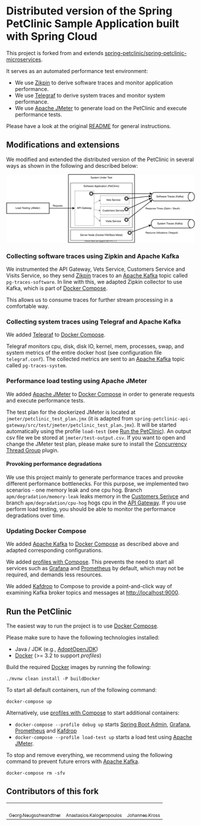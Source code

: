 # Distributed version of the Spring PetClinic Sample Application built with Spring Cloud

This project is forked from and extends
[spring-petclinic/spring-petclinic-microservices](https://github.com/spring-petclinic/spring-petclinic-microservices).

It serves as an automated performance test environment:

* We use [Zikpin](https://zipkin.io/) to derive software traces and monitor application performance.
* We use [Telegraf](https://www.influxdata.com/time-series-platform/telegraf/) to derive system traces and monitor
  system performance.
* We use [Apache JMeter](https://jmeter.apache.org/) to generate load on the PetClinic and execute performance tests.

Please have a look at the original
[README](https://github.com/spring-petclinic/spring-petclinic-microservices/blob/master/README.md)
for general instructions.

## Modifications and extensions

We modified and extended the distributed version of the PetClinic in several ways as shown in the following and
described below:

![README](README.svg)

### Collecting software traces using Zipkin and Apache Kafka

We instrumented the API Gateway, Vets Service, Customers Service and Visits Service, so they send
[Zikpin](https://zipkin.io/) traces to an [Apache Kafka](https://kafka.apache.org/) topic called `pg-traces-software`.
In line with this, we adapted Zipkin collector to use Kafka, which is part
of [Docker Compose](https://docs.docker.com/compose/).

This allows us to consume traces for further stream processing in a comfortable way.

### Collecting system traces using Telegraf and Apache Kafka

We added [Telegraf](https://www.influxdata.com/time-series-platform/telegraf/)
to [Docker Compose](https://docs.docker.com/compose/).

Telegraf monitors cpu, disk, disk IO, kernel, mem, processes, swap, and system metrics of the entire docker host (see
configuration file `telegraf.conf`). The collected metrics are sent to an [Apache Kafka](https://kafka.apache.org/)
topic called `pg-traces-system`.

### Performance load testing using Apache JMeter

We added [Apache JMeter](https://jmeter.apache.org/) to [Docker Compose](https://docs.docker.com/compose/) in order to
generate requests and execute performance tests.

The test plan for the dockerized JMeter is located at `jmeter/petclinic_test_plan.jmx` (it is adapted
from `spring-petclinic-api-gateway/src/test/jmeter/petclinic_test_plan.jmx`). It will be started automatically using the
profile `load-test` (see [Run the PetClinic](#run-the-petclinic)). An output csv file we be stored
at `jmeter/test-output.csv`. If you want to open and change the JMeter test plan, please make sure to install the
[Concurrency Thread Group](https://jmeter-plugins.org/wiki/ConcurrencyThreadGroup/) plugin.

#### Provoking performance degradations

We use this project mainly to generate performance traces and provoke different performance bottlenecks. For this
purpose, we implemented two scenarios - one memory leak and one cpu hog. Branch `apm/degradation/memory-leak` leaks
memory in the
[Customers Serivce](https://github.com/perguard/spring-petclinic-microservices/blob/apm/degradation/memory-leak/spring-petclinic-customers-service/src/main/java/org/springframework/samples/petclinic/customers/web/OwnerResource.java#L100)
and branch `apm/degradation/cpu-hog` hogs cpu in the
[API Gateway](https://github.com/perguard/spring-petclinic-microservices/blob/apm/degradation/cpu-hog/spring-petclinic-api-gateway/src/main/java/org/springframework/samples/petclinic/api/boundary/web/ApiGatewayController.java#L91).
If you use perform load testing, you should be able to monitor the performance degradations over time.

### Updating Docker Compose

We added [Apache Kafka](https://kafka.apache.org/) to [Docker Compose](https://docs.docker.com/compose/) as described
above and adapted corresponding configurations.

We added [profiles with Compose](https://docs.docker.com/compose/profiles/). This prevents the need to start all
services such as [Grafana](https://grafana.com/) and [Prometheus](https://prometheus.io/) by default, which may not be
required, and demands less resources.

We added [Kafdrop](https://github.com/obsidiandynamics/kafdrop) to Compose to provide a point-and-click way of examining
Kafka broker topics and messages at [http://localhost:9000](http://localhost:9000/).

## Run the PetClinic

The easiest way to run the project is to use [Docker Compose](https://docs.docker.com/compose/).

Please make sure to have the following technologies installed:

* Java / JDK (e.g., [AdoptOpenJDK](https://adoptopenjdk.net/))
* [Docker](https://www.docker.com/) (>= 3.2 to support *profiles*)

Build the required [Docker](https://www.docker.com/) images by running the following:

```
./mvnw clean install -P buildDocker
```

To start all default containers, run of the following command:

```
docker-compose up
```

Alternatively, use [profiles with Compose](https://docs.docker.com/compose/profiles/) to start additional containers:

* `docker-compose --profile debug up` starts [Spring Boot Admin](https://github.com/codecentric/spring-boot-admin),
  [Grafana](https://grafana.com/), [Prometheus](https://prometheus.io/) and
  [Kafdrop](https://github.com/obsidiandynamics/kafdrop)
* `docker-compose --profile load-test up` starts a load test using [Apache JMeter](https://jmeter.apache.org/).

To stop and remove everything, we recommend using the following command to prevent future errors
with [Apache Kafka](https://kafka.apache.org/).

```
docker-compose rm -sfv
```

## Contributors of this fork

<table>
  <tr>
    <td align="center">
      <a href="https://github.com/georne">
        <img src="https://avatars.githubusercontent.com/u/77802995?v=3?s=100" width="100px;" alt=""/><br />
        <sub>Georg Neugschwandtner</sub>
      </a>
    </td>
    <td align="center">
      <a href="https://github.com/tkalog">
        <img src="https://avatars.githubusercontent.com/u/47557444?v=3?s=100" width="100px;" alt=""/><br />
        <sub>Anastasios Kalogeropoulos</sub>
      </a>
    </td>
    <td align="center">
      <a href="https://github.com/johanneskross">
        <img src="https://avatars.githubusercontent.com/u/3582380?v=3?s=100" width="100px;" alt=""/><br />
        <sub>Johannes Kross</sub>
      </a>
    </td>
  </tr>
</table>
